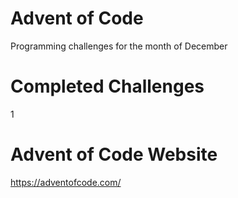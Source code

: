 # Advent of Code
Programming challenges for the month of December

# Completed Challenges
1

# Advent of Code Website
https://adventofcode.com/